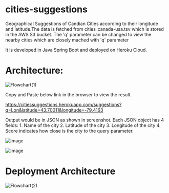 # cities-suggestions

Geographical Suggestions of Candian Cities according to their longitude and latitude.The data is fetched from cities_canada-usa.tsv which is stored in the AWS S3 bucket. The 'q' parameter can be changed to view the nearby cities which are closely mached with 'q' parameter 

It is developed in Java Spring Boot and deployed on Heroku Cloud. 

# Architecture:

![Flowchart(1)](https://user-images.githubusercontent.com/61722596/103415779-aa81ce80-4b51-11eb-9dd6-4420b60dd99d.png)


Copy and Paste below link in the browser to view the result.

https://citiessuggestions.herokuapp.com/suggestions?q=Lon&latitude=43.70011&longitude=-79.4163

Output would be in JSON as shown in screenshot. Each JSON object has 4 fields: 1. Name of the city 2. Latitude of the city 3. Longitude of the city 4. Score indicates how close is the city to the query parameter.

![image](https://user-images.githubusercontent.com/61722596/103381543-1c0e3e00-4aba-11eb-96c2-7ec7f28a4391.png)


![image](https://user-images.githubusercontent.com/61722596/103381423-b5892000-4ab9-11eb-9033-5003943af2ed.png)


# Deployment Architecture

![Flowchart(2)](https://user-images.githubusercontent.com/61722596/103416028-b326d480-4b52-11eb-89dc-c33f9b56f927.png)
